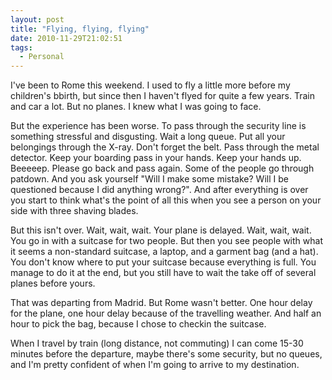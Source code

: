 ```yaml
---
layout: post
title: "Flying, flying, flying"
date: 2010-11-29T21:02:51
tags:
  - Personal
---
```


I've been to Rome this weekend. I used to fly a little more before my children's bbirth, but since then I haven't flyed for quite a few years. Train and car a lot. But no planes. I knew what I was going to face.


But the experience has been worse. To pass through the security line is something stressful and disgusting. Wait a long queue. Put all your belongings through the X-ray. Don't forget the belt. Pass through the metal detector. Keep your boarding pass in your hands. Keep your hands up. Beeeeep. Please go back and pass again. Some of the people go through patdown. And you ask yourself "Will I make some mistake? Will I be questioned because I did anything wrong?". And after everything is over you start to think what's the point of all this when you see a person on your side with three shaving blades.


But this isn't over. Wait, wait, wait. Your plane is delayed. Wait, wait, wait. You go in with a suitcase for two people. But then you see people with what it seems a non-standard suitcase, a laptop, and a garment bag (and a hat). You don't know where to put your suitcase because everything is full. You manage to do it at the end, but you still have to wait the take off of several planes before yours.


That was departing from Madrid. But Rome wasn't better. One hour delay for the plane, one hour delay because of the travelling weather. And half an hour to pick the bag, because I chose to checkin the suitcase.


When I travel by train (long distance, not commuting) I can come 15-30 minutes before the departure, maybe there's some security, but no queues, and I'm pretty confident of when I'm going to arrive to my destination.
